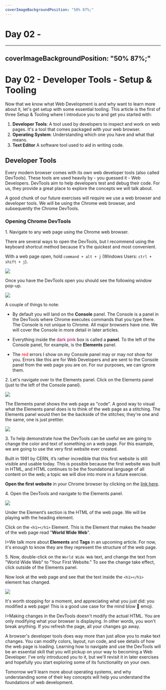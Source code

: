 ```yaml
---
coverImageBackgroundPosition: "50% 87%;"
---
```


# Day 02 - 

---
coverImageBackgroundPosition: "50% 87%;"
---

# Day 02 - Developer Tools - Setup & Tooling

Now that we know what Web Development is and why want to learn more about it, let's get setup with some essential tooling.  This article is the first of three Setup & Tooling where I introduce you to and get you started with:

1. **Developer Tools**:  A tool used by developers to inspect and work on web pages.  It's a tool that comes packaged with your web browser.
2. **Operating System**: Understanding which one you have and what that means.
3. **Text Editor** A software tool used to aid in writing code.

## Developer Tools

Every modern browser comes with its own web developer tools (also called DevTools). These tools are used heavily by - you guessed it - Web Developers. DevTools aim to help developers test and debug their code. For us, they provide a great place to explore the concepts we will talk about.

A good chunk of our future exercises will require we use a web browser and developer tools.  We will be using the Chrome web browser, and subsequently the Chrome DevTools.

### Opening Chrome DevTools

1\. Navigate to any web page using the Chrome web browser.

There are several ways to open the DevTools, but I recommend using the keyboard shortcut method because it's the quickest and most convenient.    

With a web page open, hold `command + alt + j` (Windows Users: `ctrl + shift + j`).

![](public/assets/4-keyboard.png)

Once you have the DevTools open you should see the following window pop-up.

![](public/assets/devtools-1.png)

A couple of things to note:

* By default you will land on the **Console** panel.  The Console is a panel in the DevTools where Chrome executes commands that you type there. The Console is not unique to Chrome.  All major browsers have one.  We will cover the Console in more detail in later articles.

* Everything inside the <span style="color:#960064">dark pink</span> box is called a **panel**.  To the left of the Console panel, for example, is the **Elements** panel.

* The <span style="color:red">red</span> errors I show on my Console panel may or may not show for you.  Errors like this are for Web Developers and are sent to the Console panel from the web page you are on.  For our purposes, we can ignore them.

2\. Let's navigate over to the Elements panel. Click on the Elements panel (just to the left of the Console panel).

![](public/assets/devtools-2.png)

The Elements panel shows the web page as "code".  A good way to visual what the Elements panel does is to think of the web page as a stitching.  The Elements panel would then be the backside of the stitches; they're one and the same, one is just prettier.

![](public/assets/stitching.png)

3\. To help demonstrate how the DevTools can be useful we are going to change the color and text of something on a web page.  For this example, we are going to use the very first website ever created.  

Built in 1991 by CERN, it’s rather incredible that this first website is still visible and usable today. This is possible because the first website was built in HTML, and HTML continues to be the foundational language of all content on the web; a topic we will dive into more in a future exercise.

**Open the first website** in your Chrome browser by clicking on the [link here](http://info.cern.ch/hypertext/WWW/TheProject.html).

4\. Open the DevTools and navigate to the Elements panel.

![](public/assets/elements-tab.png)

Under the Element’s section is the HTML of the web page.  We will be playing with the heading element.

Click on the `<h1></h1>` Element.  This is the Element that makes the header of the web page read "**World Wide Web**".

I>We talk more about **Elements** and **Tags** in an upcoming article. For now, it's enough to know they are they represent the structure of the web page.

5\. Now, double-click on the `World Wide Web` text, and change the text from "World Wide Web" to "Your First Website."  To see the change take effect, click outside of the Elements panel.

Now look at the web page and see that the text inside the `<h1></h1>` element has changed.

![](public/assets/change-h1.png)

It's worth stopping for a moment, and appreciating what you just did: you modified a web page!  This is a good use case for the mind blow 🤯 emoji.   

I>Making changes in the DevTools doesn't modify the actual HTML.  You are only modifying what your browser is displaying.  In other words, you won't break anything.  If you refresh the page, all your changes go away.

A browser's developer tools does way more than just allow you to make text changes.  You can modify colors, layout, run code, and see details of how the web page is loading.  Learning how to navigate and use the DevTools will be an essential skill that you will pickup on your way to becoming a Web Developer.  I've only introduced you to it, but we'll revisit it in later exercises and hopefully you start exploring some of its functionality on your own. 

Tomorrow we'll learn more about operating systems, and why understanding some of their key concepts will help you understand the foundations of web development.



